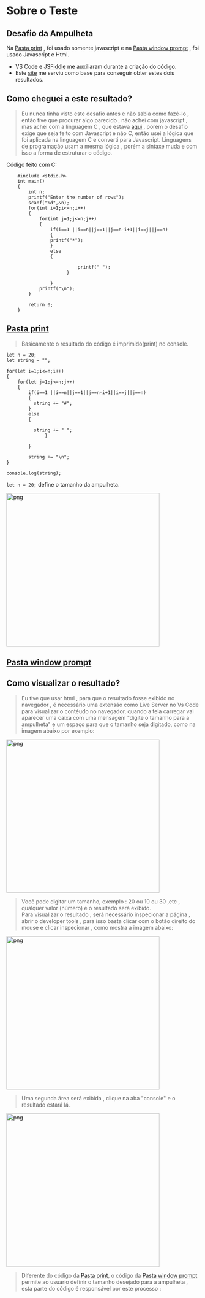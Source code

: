 # Sobre o Teste
## Desafio da Ampulheta

Na [Pasta print](https://github.com/devartes/desafio/tree/master/print) , foi usado somente javascript e na [Pasta window prompt](https://github.com/devartes/desafio/tree/master/window%20prompt) , foi usado Javascript e Html.


- VS Code e [JSFiddle](https://jsfiddle.net/) me auxiliaram durante a criação do código.
- Este [site](https://www.javatpoint.com/star-program-in-c) me serviu como base para conseguir obter estes dois resultados.

## Como cheguei a este resultado?

> Eu nunca tinha visto este desafio antes e não sabia como fazê-lo , então tive que procurar algo parecido , não achei com javascript , mas achei com a linguagem C , que estava [aqui](https://www.javatpoint.com/star-program-in-c) , porém o desafio exige que seja feito com Javascript e não C, então usei a lógica que foi aplicada na linguagem C e converti para Javascript.
Linguagens de programação usam a mesma lógica , porém a sintaxe muda e com isso a forma de estruturar o código.

Código feito com C:
```
    #include <stdio.h>  
    int main()  
    {  
        int n;  
        printf("Enter the number of rows");  
        scanf("%d",&n);  
        for(int i=1;i<=n;i++)  
        {  
            for(int j=1;j<=n;j++)  
            {  
                if(i==1 ||i==n||j==1||j==n-i+1||i==j||j==n)  
                {  
                printf("*");  
                }  
                else  
                {  
                      
                          printf(" ");  
                      }  
                     
                }        
            printf("\n");  
        }  
          
        return 0;  
    }  

```

## [Pasta print](https://github.com/devartes/desafio/tree/master/print)

> Basicamente o resultado do código é imprimido(print) no console. 

```
let n = 20; 
let string = "";

for(let i=1;i<=n;i++)  
{  
    for(let j=1;j<=n;j++)  
    {  
        if(i==1 ||i==n||j==1||j==n-i+1||i==j||j==n)  
        {  
          string += "#";
        }  
        else  
        {  
              
          string += " ";
              }  
             
        }  
              
        string += "\n"; 
}  

console.log(string);
```

  `let n = 20;` define o tamanho da ampulheta.

<img align="center" alt="png" src="https://github.com/devartes/desafio/blob/master/print.png?raw=true" width="400" style="max-width:100%">


## [Pasta window prompt](https://github.com/devartes/desafio/tree/master/window%20prompt)

## Como visualizar o resultado?

> Eu tive que usar html , para que o resultado fosse exibido no navegador , é necessário uma extensão como Live Server no Vs Code para visualizar o contéudo no navegador, quando a tela carregar vai aparecer uma caixa com uma mensagem "digite o tamanho para a ampulheta" e um espaço para que o tamanho seja digitado, como na imagem abaixo por exemplo:

<img align="center" alt="png" src="https://github.com/devartes/desafio/blob/master/window%20prompt%201.png?raw=true" width="400" style="max-width:100%">

> Você pode digitar um tamanho, exemplo : 20 ou 10 ou 30 ,etc , qualquer valor (número) e o resultado será exibido. </br>
> Para visualizar o resultado , será necessário inspecionar a página , abrir o developer tools , para isso basta clicar com o botão direito do mouse e clicar inspecionar , como mostra a imagem abaixo:

<img align="center" alt="png" src="https://github.com/devartes/desafio/blob/master/window%20prompt%202.png?raw=true" width="400" style="max-width:100%">

> Uma segunda área será exibida , clique na aba "console" e o resultado estará lá.

<img align="center" alt="png" src="https://github.com/devartes/desafio/blob/master/window%20prompt%203.png?raw=true" width="400" style="max-width:100%">

> Diferente do código da [Pasta print](https://github.com/devartes/desafio/tree/master/print), o código da [Pasta window prompt](https://github.com/devartes/desafio/tree/master/window%20prompt) permite ao usuário definir o tamanho desejado para a ampulheta , esta parte do código é responsável por este processo :
